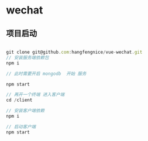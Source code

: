 # wechat

## 项目启动

```javascript

git clone git@github.com:hangfengnice/vue-wechat.git
// 安装服务端依赖包
npm i

// 此时需要开启 mongodb  开始 服务

npm start

// 再开一个终端 进入客户端
cd /client

// 安装客户端依赖
npm i

// 启动客户端
npm start

```
